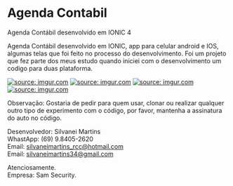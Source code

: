 # Agenda Contabil
Agenda Contábil desenvolvido em IONIC 4

Agenda Contábil desenvolvido em IONIC, app para celular android e IOS, algumas telas que foi feito no processo do desenvolvimento. Foi um projeto que fez parte dos meus estudo quando iniciei com o desenvolvimento um codigo para duas plataforma.

<a href="https://imgur.com/uf25zE6"><img src="https://i.imgur.com/uf25zE6.jpg" title="source: imgur.com" /></a>
<a href="https://imgur.com/PQb5MPm"><img src="https://i.imgur.com/PQb5MPm.png" title="source: imgur.com" /></a>
<a href="https://imgur.com/uK6Xr6T"><img src="https://i.imgur.com/uK6Xr6T.jpg" title="source: imgur.com" /></a>
<a href="https://imgur.com/Sd2GXvr"><img src="https://i.imgur.com/Sd2GXvr.png" title="source: imgur.com" /></a>

Observação: Gostaria de pedir para quem usar, clonar ou realizar qualquer outro tipo de experimento com o código, por favor, mantenha a assinatura do auto no código.<br>

Desenvolvedor: Silvanei Martins<br>
WhastApp: (69) 9.8405-2620<br>
Email: silvaneimartins_rcc@hotmail.com<br>
Email: silvaneimartins34@gmail.com<br>

Atenciosamente.<br>
Empresa: Sam Security.<br>

